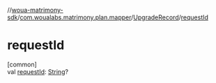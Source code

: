 //[woua-matrimony-sdk](../../../index.md)/[com.woualabs.matrimony.plan.mapper](../index.md)/[UpgradeRecord](index.md)/[requestId](request-id.md)

# requestId

[common]\
val [requestId](request-id.md): [String](https://kotlinlang.org/api/latest/jvm/stdlib/kotlin/-string/index.html)?
